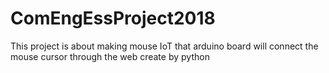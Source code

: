 # ComEngEssProject2018
This project is about making mouse IoT that arduino board will connect the mouse cursor through the web create by python
